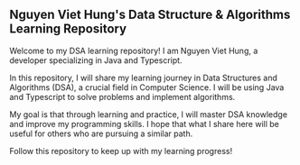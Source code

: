 ## Nguyen Viet Hung's Data Structure & Algorithms Learning Repository

Welcome to my DSA learning repository! I am Nguyen Viet Hung, a developer specializing in Java and Typescript.

In this repository, I will share my learning journey in Data Structures and Algorithms (DSA), a crucial field in Computer Science. I will be using Java and Typescript to solve problems and implement algorithms.

My goal is that through learning and practice, I will master DSA knowledge and improve my programming skills. I hope that what I share here will be useful for others who are pursuing a similar path.

Follow this repository to keep up with my learning progress!
